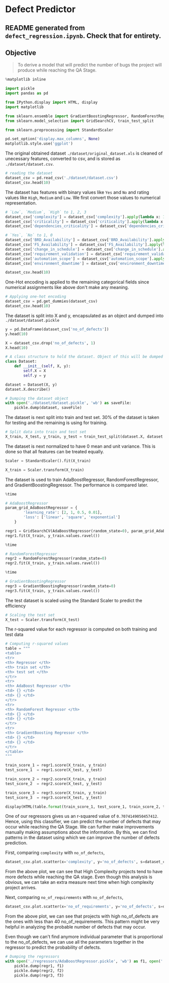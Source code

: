# Defect Predictor

## README generated from `defect_regression.ipynb`. Check that for entirety.

## Objective
> To derive a model that will predict the number of bugs the project will
produce while reaching the QA Stage.

```python
%matplotlib inline

import pickle
import pandas as pd

from IPython.display import HTML, display
import matplotlib

from sklearn.ensemble import GradientBoostingRegressor, RandomForestRegressor, AdaBoostRegressor, BaggingRegressor
from sklearn.model_selection import GridSearchCV, train_test_split

from sklearn.preprocessing import StandardScaler

pd.set_option('display.max_columns', None)
matplotlib.style.use('ggplot')
```

The original obtained dataset `./dataset/original_dataset.xls` is cleaned of
unecessary features, converted to csv, and is stored as `./dataset/dataset.csv`.

```python
# reading the dataset
dataset_csv = pd.read_csv('./dataset/dataset.csv')
dataset_csv.head(10)
```

The dataset has features with binary values like `Yes` and `No` and rating
values like `High`, `Medium` and `Low`. We first convert those values to
numerical representation.

```python
# `Low`, `Medium`, `High` to 1, 2, 3
dataset_csv['complexity'] = dataset_csv['complexity'].apply(lambda x: 1 if x == 'Low' else 2 if x == 'Medium' else 3)
dataset_csv['criticality'] = dataset_csv['criticality'].apply(lambda x: 1 if x == 'Low' else 2 if x == 'Medium' else 3)
dataset_csv['dependencies_criticality'] = dataset_csv['dependencies_criticality'].apply(lambda x: 1 if x == 'Low' else 2 if x == 'Medium' else 3)

# `Yes`, `No` to 1, 0
dataset_csv['BRD_Availability'] = dataset_csv['BRD_Availability'].apply(lambda x: 1 if x == 'Yes' else 0)
dataset_csv['FS_Availability'] = dataset_csv['FS_Availability'].apply(lambda x: 1 if x == 'Yes' else 0)
dataset_csv['change_in_schedule'] = dataset_csv['change_in_schedule'].apply(lambda x: 1 if x == 'Yes' else 0)
dataset_csv['requirement_validation'] = dataset_csv['requirement_validation'].apply(lambda x: 1 if x == 'Yes' else 0)
dataset_csv['automation_scope'] = dataset_csv['automation_scope'].apply(lambda x: 1 if x == 'Yes' else 0)
dataset_csv['environment_downtime'] = dataset_csv['environment_downtime'].apply(lambda x: 1 if x == 'Yes' else 0)

dataset_csv.head(10)
```

One-Hot encoding is applied to the remaining categorical fields since numerical
assignments like above don't make any meaning.

```python
# Applying one-hot encoding
dataset_csv = pd.get_dummies(dataset_csv)
dataset_csv.head(10)
```

The dataset is split into X and y, encapsulated as an object and dumped into
`./dataset/dataset.pickle`

```python
y = pd.DataFrame(dataset_csv['no_of_defects'])
y.head(10)
```

```python
X = dataset_csv.drop('no_of_defects', 1)
X.head(10)
```

```python
# A class structure to hold the dataset. Object of this will be dumped using Pickle
class Dataset:
    def __init__(self, X, y):
        self.X = X
        self.y = y
```

```python
dataset = Dataset(X, y)
dataset.X.describe()
```

```python
# Dumping the dataset object
with open('./dataset/dataset.pickle', 'wb') as saveFile:
    pickle.dump(dataset, saveFile)
```

The dataset is next split into train and test set. 30% of the dataset is taken
for testing and the remaining is using for training.

```python
# Split data into train and test set
X_train, X_test, y_train, y_test = train_test_split(dataset.X, dataset.y, test_size=0.3, random_state=10)
```

The dataset is next normalized to have 0 mean and unit variance. This is done so
that all features can be treated equally.

```python
Scaler = StandardScaler().fit(X_train)

X_train = Scaler.transform(X_train)
```

The dataset is used to train AdaBoostRegressor, RandomForestRegressor, and
GradientBoostingRegressor. The performance is compared later.

```python
%time

# AdaBoostRegressor
param_grid_AdaBoostRegressor = {
        'learning_rate': [2, 1, 0.5, 0.01],
        'loss': ['linear', 'square', 'exponential']
    }

regr1 = GridSearchCV(AdaBoostRegressor(random_state=0), param_grid_AdaBoostRegressor)
regr1.fit(X_train, y_train.values.ravel())
```

```python
%time

# RandomForestRegressor
regr2 = RandomForestRegressor(random_state=0)
regr2.fit(X_train, y_train.values.ravel())
```

```python
%time

# GradientBoostingRegressor
regr3 = GradientBoostingRegressor(random_state=0)
regr3.fit(X_train, y_train.values.ravel())
```

The test dataset is scaled using the Standard Scaler to predict the efficiency

```python
# Scaling the test set
X_test = Scaler.transform(X_test)
```

The r-squared value for each regressor is computed on both training and test
data

```python
# Computing r-squared values
table = """
<table>
<tr>
<th> Regressor </th>
<th> train set </th>
<th> test set </th>
</tr>
<tr>
<th> AdaBoost Regressor </th>
<td> {} </td>
<td> {} </td>
</tr>
<tr>
<th> RandomForest Regressor </th>
<td> {} </td>
<td> {} </td>
</tr>
<tr>
<th> GradientBoosting Regressor </th>
<td> {} </td>
<td> {} </td>
</tr>
</table>
"""

train_score_1 = regr1.score(X_train, y_train)
test_score_1  = regr1.score(X_test, y_test)

train_score_2 = regr2.score(X_train, y_train)
test_score_2  = regr2.score(X_test, y_test)

train_score_3 = regr3.score(X_train, y_train)
test_score_3  = regr3.score(X_test, y_test)

display(HTML(table.format(train_score_1, test_score_1, train_score_2, test_score_2, train_score_3, test_score_3)))
```

One of our regressors gives us an r-squared value of `0.7074149050457412`.
Hence, using this classifier, we can predict the number of defects that may
occur while reaching the QA Stage. We can further make improvements manually
making assumptions about the information. By this, we can find patterns in the
dataset using which we can improve the number of defects prediction.

First, comparing `complexity` with `no_of_defects`,

```python
dataset_csv.plot.scatter(x='complexity', y='no_of_defects', s=dataset_csv['no_of_defects'])
```

From the above plot, we can see that High Complexity projects tend to have more
defects while reaching the QA stage. Even though this analysis is obvious, we
can take an extra measure next time when high complexity project arrives.

Next, comparing `no_of_requirements` with `no_of_defects`,

```python
dataset_csv.plot.scatter(x='no_of_requirements', y='no_of_defects', s=dataset_csv['no_of_defects'])
```

From the above plot, we can see that projects with high no_of_defects are the
ones with less than 40 no_of_requirements. This pattern might be very helpful in
analyzing the probable number of defects that may occur.

Even though we can't find anymore individual parameter that is proportional to
the no_of_defects, we can use all the parameters together in the regressor to
predict the probability of defects.

```python
# Dumping the regressors
with open('./regressors/AdaBoostRegressor.pickle', 'wb') as f1, open('./regressors/RandomForestRegressor.pickle', 'wb') as f2, open('./regressors/GradientBoostingRegressor.pickle', 'wb') as f3:
    pickle.dump(regr1, f1)
    pickle.dump(regr2, f2)
    pickle.dump(regr3, f3)
```
